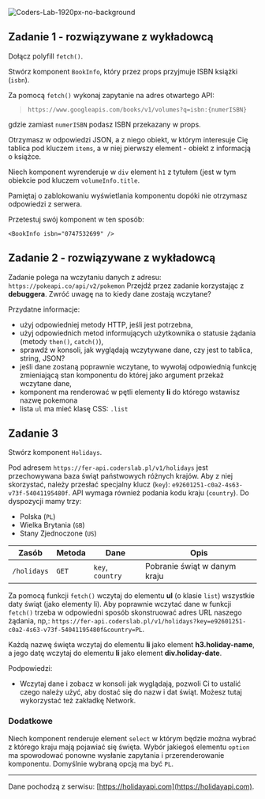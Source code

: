 ![Coders-Lab-1920px-no-background](https://user-images.githubusercontent.com/30623667/104709387-2b7ac180-571f-11eb-9b94-517aa6d501c9.png)



## Zadanie 1 - rozwiązywane z wykładowcą

Dołącz polyfill `fetch()`.

Stwórz komponent `BookInfo`, który przez props przyjmuje ISBN książki (`isbn`).

Za pomocą `fetch()` wykonaj zapytanie na adres otwartego API:
 > `https://www.googleapis.com/books/v1/volumes?q=isbn:{numerISBN}`

gdzie zamiast `numerISBN` podasz ISBN przekazany w props.

Otrzymasz w odpowiedzi JSON, a z niego obiekt, w którym interesuje Cię tablica pod kluczem `items`, a w niej pierwszy element - obiekt z informacją o książce.

Niech komponent wyrenderuje w `div` element `h1` z tytułem (jest w tym obiekcie pod kluczem `volumeInfo.title`.

Pamiętaj o zablokowaniu wyświetlania komponentu dopóki nie otrzymasz odpowiedzi z serwera.

Przetestuj swój komponent w ten sposób:

```JS
<BookInfo isbn="0747532699" />
```



## Zadanie 2 - rozwiązywane z wykładowcą

Zadanie polega na wczytaniu danych z adresu: `https://pokeapi.co/api/v2/pokemon`
Przejdź przez zadanie korzystając z **debuggera**. Zwróć uwagę na to kiedy dane zostają wczytane?

Przydatne informacje:
* użyj odpowiedniej metody HTTP, jeśli jest potrzebna,
* użyj odpowiednich metod informujących użytkownika o statusie żądania (metody ```then()```, ```catch()```),
* sprawdź w konsoli, jak wyglądają wczytywane dane, czy jest to tablica, string, JSON?
* jeśli dane zostaną poprawnie wczytane, to wywołaj odpowiednią funkcję zmieniającą stan komponentu do której jako argument przekaż wczytane dane,
* komponent ma renderować w pętli elementy **li** do którego wstawisz nazwę pokemona 
* lista `ul` ma mieć klasę CSS: `.list`



## Zadanie 3

Stwórz komponent `Holidays`.

Pod adresem `https://fer-api.coderslab.pl/v1/holidays` jest przechowywana baza świąt państwowych różnych krajów.
Aby z niej skorzystać, należy przesłać specjalny klucz (`key`): `e92601251-c0a2-4s63-v73f-54041195480f`. API wymaga również podania kodu kraju (`country`). Do dyspozycji mamy trzy: 

- Polska (`PL`)
- Wielka Brytania (`GB`)
- Stany Zjednoczone (`US`)

| Zasób | Metoda | Dane | Opis |
| ----- | ------ | ---- | ---- |
| `/holidays` | `GET` | `key`, `country` | Pobranie świąt w danym kraju |
                       

Za pomocą funkcji ```fetch()``` wczytaj do elementu **ul** (o klasie `list`) wszystkie daty świąt (jako elementy li).
Aby poprawnie wczytać dane w funkcji ```fetch()``` trzeba w odpowiedni sposób skonstruować adres URL naszego żądania, np,: `https://fer-api.coderslab.pl/v1/holidays?key=e92601251-c0a2-4s63-v73f-54041195480f&country=PL`.

Każdą nazwę święta wczytaj do elementu **li** jako element **h3.holiday-name**, a jego datę wczytaj do elementu **li** jako element **div.holiday-date**.

Podpowiedzi:
* Wczytaj dane i zobacz w konsoli jak wyglądają, pozwoli Ci to ustalić czego należy użyć, aby dostać się do nazw i dat świąt. Możesz tutaj wykorzystać też zakładkę Network.


### Dodatkowe

Niech komponent renderuje element `select` w którym będzie można wybrać z którego kraju mają pojawiać się święta. Wybór jakiegoś elementu `option` ma spowodować ponowne wysłanie zapytania i przerenderowanie komponentu. Domyślnie wybraną opcją ma być `PL`.

---
Dane pochodzą z serwisu: [https://holidayapi.com](https://holidayapi.com).
